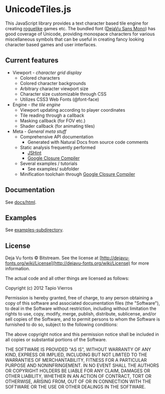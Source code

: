 UnicodeTiles.js
===============

This JavaScript library provides a text character based tile engine for creating [roguelike](http://en.wikipedia.org/wiki/Roguelike) games etc. The bundled font ([DejaVu Sans Mono](http://dejavu-fonts.org/)) has good coverage of Unicode, providing monospace characters for various miscellaneous symbols that can be useful in creating fancy looking character based games and user interfaces.


Current features
----------------
* Viewport - _character grid display_
	- Colored characters
	- Colored character backgrounds
	- Arbitrary character viewport size
	- Character size customizable through CSS
	- Utilizes CSS3 Web Fonts (@font-face)
* Engine - _the tile engine_
	- Viewport updating according to player coordinates
	- Tile reading through a callback
	- Masking callback (for FOV etc.)
	- Shader callback (for animating tiles)
* Meta - _General meta stuff_
	- Comprehensive API documentation
		+ Generated with Natural Docs from source code comments
	- Static analysis frequently performed
		+ [JSHint](http://www.jshint.com/)
		+ [Google Closure Compiler](http://closure-compiler.appspot.com/)
	- Several examples / tutorials
		+ See examples/ subfolder
	- Minification toolchain through [Google Closure Compiler](http://closure-compiler.appspot.com/)


Documentation
-------------

See [docs/html](docs/html/).


Examples
--------

See [examples-subdirectory](examples/).


License
-------

Deja Vu fonts &copy; Bitstream. See the license at [http://dejavu-fonts.org/wiki/License](http://dejavu-fonts.org/wiki/License) for more information.

The actual code and all other things are licensed as follows:

Copyright (c) 2012 Tapio Vierros
	
Permission is hereby granted, free of charge, to any person obtaining a copy of this software and associated documentation files (the "Software"), to deal in the Software without restriction, including without limitation the rights to use, copy, modify, merge, publish, distribute, sublicense, and/or sell copies of the Software, and to permit persons to whom the Software is furnished to do so, subject to the following conditions:

The above copyright notice and this permission notice shall be included in all copies or substantial portions of the Software.

THE SOFTWARE IS PROVIDED "AS IS", WITHOUT WARRANTY OF ANY KIND, EXPRESS OR IMPLIED, INCLUDING BUT NOT LIMITED TO THE WARRANTIES OF MERCHANTABILITY, FITNESS FOR A PARTICULAR PURPOSE AND NONINFRINGEMENT. IN NO EVENT SHALL THE AUTHORS OR COPYRIGHT HOLDERS BE LIABLE FOR ANY CLAIM, DAMAGES OR OTHER LIABILITY, WHETHER IN AN ACTION OF CONTRACT, TORT OR OTHERWISE, ARISING FROM, OUT OF OR IN CONNECTION WITH THE SOFTWARE OR THE USE OR OTHER DEALINGS IN THE SOFTWARE.

